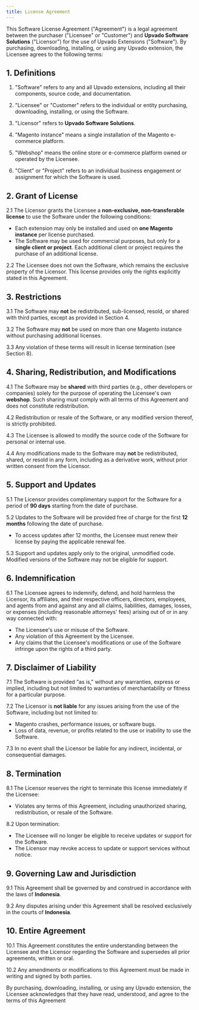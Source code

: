 ```yaml
---
title: License Agreement
---
```


This Software License Agreement ("Agreement") is a legal agreement between the purchaser ("Licensee" or "Customer") and **Upvado Software Solutions** ("Licensor") for the use of Upvado Extensions ("Software"). By purchasing, downloading, installing, or using any Upvado extension, the Licensee agrees to the following terms:

## 1. Definitions

1. "Software" refers to any and all Upvado extensions, including all their components, source code, and documentation.

2. "Licensee" or "Customer" refers to the individual or entity purchasing, downloading, installing, or using the Software.

3. "Licensor" refers to **Upvado Software Solutions**.

4. "Magento instance" means a single installation of the Magento e-commerce platform.

5. "Webshop" means the online store or e-commerce platform owned or operated by the Licensee.

6. "Client" or "Project" refers to an individual business engagement or assignment for which the Software is used.

## 2. Grant of License

2.1 The Licensor grants the Licensee a **non-exclusive, non-transferable license** to use the Software under the following conditions:

- Each extension may only be installed and used on **one Magento instance** per license purchased.
- The Software may be used for commercial purposes, but only for a **single client or project**. Each additional client or project requires the purchase of an additional license.

2.2 The Licensee does not own the Software, which remains the exclusive property of the Licensor. This license provides only the rights explicitly stated in this Agreement.


## 3. Restrictions

3.1 The Software may **not** be redistributed, sub-licensed, resold, or shared with third parties, except as provided in Section 4.

3.2 The Software may **not** be used on more than one Magento instance without purchasing additional licenses.

3.3 Any violation of these terms will result in license termination (see Section 8).

## 4. Sharing, Redistribution, and Modifications

4.1 The Software may be **shared** with third parties (e.g., other developers or companies) solely for the purpose of operating the Licensee's own **webshop**. Such sharing must comply with all terms of this Agreement and does not constitute redistribution.

4.2 Redistribution or resale of the Software, or any modified version thereof, is strictly prohibited.

4.3 The Licensee is allowed to modify the source code of the Software for personal or internal use.

4.4 Any modifications made to the Software may **not** be redistributed, shared, or resold in any form, including as a derivative work, without prior written consent from the Licensor.

## 5. Support and Updates

5.1 The Licensor provides complimentary support for the Software for a period of **90 days** starting from the date of purchase.

5.2 Updates to the Software will be provided free of charge for the first **12 months** following the date of purchase.

- To access updates after 12 months, the Licensee must renew their license by paying the applicable renewal fee.

5.3 Support and updates apply only to the original, unmodified code. Modified versions of the Software may not be eligible for support.

## 6. Indemnification

6.1 The Licensee agrees to indemnify, defend, and hold harmless the Licensor, its affiliates, and their respective officers, directors, employees, and agents from and against any and all claims, liabilities, damages, losses, or expenses (including reasonable attorneys' fees) arising out of or in any way connected with:

- The Licensee's use or misuse of the Software.
- Any violation of this Agreement by the Licensee.
- Any claims that the Licensee's modifications or use of the Software infringe upon the rights of a third party.

## 7. Disclaimer of Liability

7.1 The Software is provided "as is," without any warranties, express or implied, including but not limited to warranties of merchantability or fitness for a particular purpose.

7.2 The Licensor is **not liable** for any issues arising from the use of the Software, including but not limited to:

- Magento crashes, performance issues, or software bugs.
- Loss of data, revenue, or profits related to the use or inability to use the Software.

7.3 In no event shall the Licensor be liable for any indirect, incidental, or consequential damages.

## 8. Termination

8.1 The Licensor reserves the right to terminate this license immediately if the Licensee:

- Violates any terms of this Agreement, including unauthorized sharing, redistribution, or resale of the Software.

8.2 Upon termination:

- The Licensee will no longer be eligible to receive updates or support for the Software.
- The Licensor may revoke access to update or support services without notice.

## 9. Governing Law and Jurisdiction

9.1 This Agreement shall be governed by and construed in accordance with the laws of **Indonesia**.

9.2 Any disputes arising under this Agreement shall be resolved exclusively in the courts of **Indonesia**.

## 10. Entire Agreement

10.1 This Agreement constitutes the entire understanding between the Licensee and the Licensor regarding the Software and supersedes all prior agreements, written or oral.

10.2 Any amendments or modifications to this Agreement must be made in writing and signed by both parties.

By purchasing, downloading, installing, or using any Upvado extension, the Licensee acknowledges that they have read, understood, and agree to the terms of this Agreement


